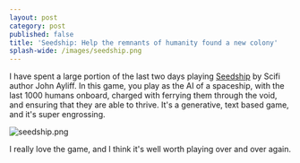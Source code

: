 ```yaml
---
layout: post
category: post
published: false
title: 'Seedship: Help the remnants of humanity found a new colony'
splash-wide: /images/seedship.png
---
```

I have spent a large portion of the last two days playing [Seedship](http://philome.la/johnayliff/seedship/play) by Scifi author John Ayliff. In this game, you play as the AI of a spaceship, with the last 1000 humans onboard, charged with ferrying them through the void, and ensuring that they are able to thrive. It's a generative, text based game, and it's super engrossing. 

![seedship.png]({{site.baseurl}}/images/seedship.png)

I really love the game, and I think it's well worth playing over and over again. 
